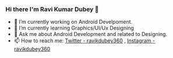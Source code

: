### Hi there I'm Ravi Kumar Dubey 👋

- 🔭 I’m currently working on Android Develpoment.
- 🌱 I’m currently learning Graphics/UI/Ux Designing
- 💬 Ask me about Android Development and related to Designing.
- 📫 How to reach me: [Twitter - ravikdubey360](https://twitter.com/ravikdubey360) , [Instagram - ravikdubey360](https://instagram.com/ravikdubey360)
